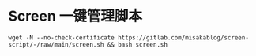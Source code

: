 # Screen  一键管理脚本

```shell
wget -N --no-check-certificate https://gitlab.com/misakablog/screen-script/-/raw/main/screen.sh && bash screen.sh
```
